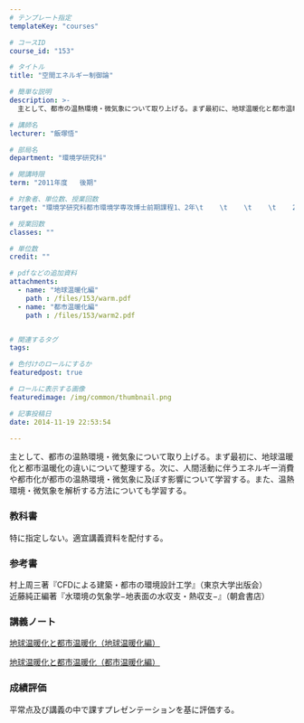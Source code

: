 ```yaml
---
# テンプレート指定
templateKey: "courses"

# コースID
course_id: "153"

# タイトル
title: "空間エネルギー制御論"

# 簡単な説明
description: >-
  主として、都市の温熱環境・微気象について取り上げる。まず最初に、地球温暖化と都市温暖化の違いについて整理する。次に、人間活動に伴うエネルギー消費や都市化が都市の温熱環境・微気象に及ぼす影響について学習...

# 講師名
lecturer: "飯塚悟"

# 部局名
department: "環境学研究科"

# 開講時限
term: "2011年度	後期"

# 対象者、単位数、授業回数
target: "環境学研究科都市環境学専攻博士前期課程1、2年\t    \t    \t    \t    2単位、週1回全15回"

# 授業回数
classes: ""

# 単位数
credit: ""

# pdfなどの追加資料
attachments: 
  - name: "地球温暖化編" 
    path : /files/153/warm.pdf
  - name: "都市温暖化編" 
    path : /files/153/warm2.pdf


# 関連するタグ
tags:

# 色付けのロールにするか
featuredpost: true

# ロールに表示する画像
featuredimage: /img/common/thumbnail.png

# 記事投稿日
date: 2014-11-19 22:53:54

---
```

主として、都市の温熱環境・微気象について取り上げる。まず最初に、地球温暖化と都市温暖化の違いについて整理する。次に、人間活動に伴うエネルギー消費や都市化が都市の温熱環境・微気象に及ぼす影響について学習する。また、温熱環境・微気象を解析する方法についても学習する。


### 教科書

特に指定しない。適宜講義資料を配付する。 

### 参考書

村上周三著『CFDによる建築・都市の環境設計工学』（東京大学出版会）  
近藤純正編著『水環境の気象学−地表面の水収支・熱収支−』（朝倉書店）

### 講義ノート


[地球温暖化と都市温暖化（地球温暖化編）](/files/153/warm.pdf) 

[地球温暖化と都市温暖化（都市温暖化編）](/files/153/warm2.pdf) 

### 成績評価

平常点及び講義の中で課すプレゼンテーションを基に評価する。
